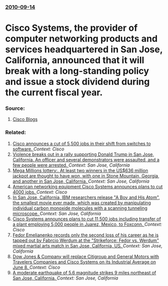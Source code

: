 ### [2010-09-14](/news/2010/09/14/index.md)

# Cisco Systems, the provider of computer networking products and services headquartered in San Jose, California, announced that it will break with a long-standing policy and issue a stock dividend during the current fiscal year. 




### Source:

1. [Cisco Blogs](http://blogs.cisco.com/news/comments/cisco_intends_to_issue_dividend_in_fiscal_year_11)

### Related:

1. [Cisco announces a cut of 5,500 jobs in their shift from switches to software. ](/news/2016/08/17/cisco-announces-a-cut-of-5-500-jobs-in-their-shift-from-switches-to-software.md) _Context: Cisco_
2. [Violence breaks out in a rally supporting Donald Trump in San Jose, California. An officer and several demonstrators were assaulted, and a few people were arrested. ](/news/2016/06/2/violence-breaks-out-in-a-rally-supporting-donald-trump-in-san-jose-california-an-officer-and-several-demonstrators-were-assaulted-and-a-f.md) _Context: San Jose, California_
3. [Mega Millions lottery:. At least two winners in the US$636 million jackpot are thought to have won, with one in Stone Mountain, Georgia, and another in San Jose, California. ](/news/2013/12/18/mega-millions-lottery-at-least-two-winners-in-the-us-636-million-jackpot-are-thought-to-have-won-with-one-in-stone-mountain-georgia-and.md) _Context: San Jose, California_
4. [American networking equipment Cisco Systems announces plans to cut 4000 jobs. ](/news/2013/08/14/american-networking-equipment-cisco-systems-announces-plans-to-cut-4000-jobs.md) _Context: Cisco_
5. [In San Jose, California, IBM researchers release "A Boy and His Atom", the smallest movie ever made, which was created by manipulating individual carbon monoxide molecules with a scanning tunneling microscope. ](/news/2013/05/1/in-san-jose-california-ibm-researchers-release-a-boy-and-his-atom-the-smallest-movie-ever-made-which-was-created-by-manipulating-indiv.md) _Context: San Jose, California_
6. [Cisco Systems announces plans to cut 11,500 jobs including transfer of a plant employing 5,000 people in Juarez, Mexico, to Foxconn. ](/news/2011/07/18/cisco-systems-announces-plans-to-cut-11-500-jobs-including-transfer-of-a-plant-employing-5-000-people-in-juarez-mexico-to-foxconn.md) _Context: Cisco_
7. [Fedor Emelianenko records only the second loss of his career as he is tapped out by Fabrcio Werdum at the "Strikeforce: Fedor vs. Werdum" mixed martial arts match in San Jose, California, US. ](/news/2010/06/26/fedor-emelianenko-records-only-the-second-loss-of-his-career-as-he-is-tapped-out-by-fabricio-werdum-at-the-strikeforce-fedor-vs-werdum-m.md) _Context: San Jose, California_
8. [ Dow Jones & Company will replace Citigroup and General Motors with Travelers Companies and Cisco Systems on its Industrial Average on June 8. ](/news/2009/06/1/dow-jones-company-will-replace-citigroup-and-general-motors-with-travelers-companies-and-cisco-systems-on-its-industrial-average-on-june.md) _Context: Cisco_
9. [ A moderate earthquake of 5.6 magnitude strikes 9 miles northeast of San Jose, California. ](/news/2007/10/30/a-moderate-earthquake-of-5-6-magnitude-strikes-9-miles-northeast-of-san-jose-california.md) _Context: San Jose, California_
